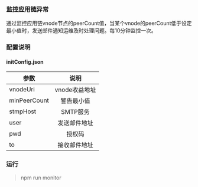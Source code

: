 ### 监控应用链异常

通过监控应用链vnode节点的peerCount值，当某个vnode的peerCount低于设定最小值时，发送邮件通知运维及时处理问题。每10分钟监控一次。

### 配置说明

#### initConfig.json

| 参数         |     说明      |
| ------------ | :-----------: |
| vnodeUri     | vnode收益地址 |
| minPeerCount |  警告最小值   |
| stmpHost     |   SMTP服务    |
| user         | 发送邮件地址  |
| pwd          |    授权码     |
| to           | 接收邮件地址  |

### 运行

> npm run monitor
